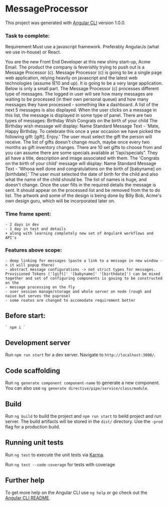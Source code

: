 # MessageProcessor

This project was generated with [Angular CLI](https://github.com/angular/angular-cli) version 1.0.0.

### Task to complete:
Requirement
Must use a javascript framework. Preferably AngularJs (what we use in-house) or React.

You are the new Front End Developer at this new shiny start-up, Acme Email. The product the company is feverishly trying to push out is a Message Processor (c). Message Processor (c) is going to be a single page web application, relying heavily on javascript and the latest web technologies (assume IE10 and up). It is going to be a very large application. Below is only a small part. The Message Processor (c) processes different type of messages. The logged in user will see how many messages are waiting to be processed (in their own personal queue) and how many messages they have processed - something like a dashboard. A list of the next 5 messages is also displayed. When the user clicks on a message in this list, the message is displayed in some type of panel. There are two types of messages:
Birthday Wish
Congrats on the birth of your child
The Birthday wish message will display:
Name
Standard Message Text - 'Mate, Happy Birthday. To celebrate this once a year occasion we have picked the following gift: [gift]. Enjoy.'
The user must select the gift the person will receive. The list of gifts doesn't change much, maybe once every two months as gift inventory changes. There are 10 set gifts to choose from and you can assume there are some specials available at “/api/specials”. They all have a title, description and image associated with them. The 'Congrats on the birth of your child' message will display:
Name
Standard Message Text - 'Whooa well done and congratulations on the birth of [babyname] on [birthdate].'
The user must selected the date of birth for the child and also what the name of the child should be. The list of names is huge, and doesn't change. Once the user fills in the required details the message is sent. It should appear on the processed list and be removed from the to do list. The artwork and some of the design is being done by Billy Bob, Acme's own design guru, which will be incorporated later on.

### Time frame spent:
    - 2 days in dev
    - 1 day in test and details
    + along with learning completely new set of Angular4 workflows and API's

### Features above scope:
    - deep linking for messages (paste a link to a message in new window -> it will popup there)
    - abstract message configurations -> not strict types for messages. Provisioned Tokens ('[gift]' '[babyname]' '[birthdate]') can be mixed together and set of configuring components is gouing to be constructed on the 
    - message processing on the fly
    - user session manage/storage and whole server on node (rough and naive but serves the puprose)
    - some roates are changed to accomodate requirement better    

## Before start:

    ` npm i `

## Development server

Run `npm run start` for a dev server. Navigate to `http://localhost:3000/`. 

## Code scaffolding

Run `ng generate component component-name` to generate a new component. You can also use `ng generate directive/pipe/service/class/module`.

## Build

Run `ng build` to build the project and `npm run start` to beild project and run server. The build artifacts will be stored in the `dist/` directory. Use the `-prod` flag for a production build.

## Running unit tests

Run `ng test` to execute the unit tests via [Karma](https://karma-runner.github.io).

Run `ng test --code-coverage` for tests with coverage

## Further help

To get more help on the Angular CLI use `ng help` or go check out the [Angular CLI README](https://github.com/angular/angular-cli/blob/master/README.md).


